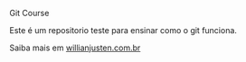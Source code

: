 Git Course

Este é um repositorio teste para ensinar como o git funciona.

Saiba mais em [willianjusten.com.br](http://willianjusten.com.br)


